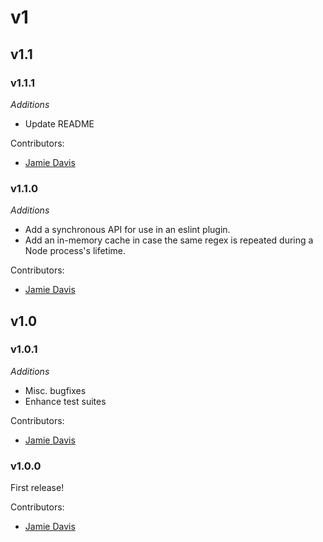 # v1

## v1.1

### v1.1.1

*Additions*

- Update README

Contributors:
- [Jamie Davis](davisjam@vt.edu)

### v1.1.0

*Additions*

- Add a synchronous API for use in an eslint plugin.
- Add an in-memory cache in case the same regex is repeated during a Node process's lifetime.

Contributors:
- [Jamie Davis](davisjam@vt.edu)

## v1.0

### v1.0.1

*Additions*

- Misc. bugfixes
- Enhance test suites

Contributors:
- [Jamie Davis](davisjam@vt.edu)

### v1.0.0

First release!

Contributors:
- [Jamie Davis](davisjam@vt.edu)
